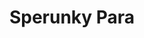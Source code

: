 ---
slug: sperunky-para-2778
title: Sperunky Para
description: "Sperunky Para is an exciting online game. Play for free directly in your browser!"
icon: /images/popular_mods/Sperunky Para.png
url: https://wowtbc.net/sprunkin/sperunky-para/index.html
previewImage: /images/popular_mods/Sperunky Para.png
type: popular mods

# SEO配置
seo:
  title: "Sperunky Para - Play Free Online Game | Fun Browser Games"
  description: "Sperunky Para - Play this fun online game for free in your browser. No download required!"
  ogImage: "/images/popular_mods/Sperunky Para.png"
  keywords: "sperunky-para-2778, online game, browser game, free game, popular mods game, play online"

videoUrls:
  - https://www.youtube.com/embed/example1
  - https://www.youtube.com/embed/example2

whyPlay:
  title: "Why Play Sperunky Para?"
  items:
    - "Immersive Gameplay: Sperunky Para offers an engaging and immersive gaming experience that will keep you entertained for hours"
    - "Challenging Levels: Test your skills with increasingly difficult challenges and obstacles"
    - "Beautiful Graphics: Enjoy stunning visuals and smooth animations that bring the game world to life"
    - "Regular Updates: New content and features are added regularly to keep the game fresh and exciting"
    - "Free to Play: Experience all the fun without spending a penny"
    - "Community Features: Connect with other players, share strategies, and compete for high scores"
    - "Cross-Platform: Play on any device with a web browser, no downloads required"

features:
  title: "Key Features of Sperunky Para"
  image: "/images/popular_mods/Sperunky Para.png"
  items:
    - "Intuitive Controls: Easy to learn controls make Sperunky Para accessible for players of all skill levels"
    - "Multiple Game Modes: Enjoy various gameplay options that provide different challenges and experiences"
    - "Character Customization: Personalize your gaming experience with unique characters and items"
    - "Achievement System: Complete special tasks to earn rewards and recognition"
    - "Leaderboards: Compete with players worldwide and see who can achieve the highest scores"

characteristics:
  title: "Game Characteristics"
  image: "/images/popular_mods/Sperunky Para.png"
  items:
    - "Genre: Popular mods game with elements of strategy and skill"
    - "Difficulty: Suitable for both casual gamers and those seeking a challenge"
    - "Play Time: Quick sessions or extended gameplay, depending on your preference"
    - "Art Style: Vibrant and engaging visuals that enhance the gaming experience"
    - "Sound Design: Immersive audio that complements the gameplay perfectly"

info: "Sperunky Para is an exciting online game that offers players a unique and engaging gaming experience. With its intuitive controls, stunning visuals, and challenging gameplay, Sperunky Para provides hours of entertainment for players of all ages and skill levels. Whether you're looking for a quick gaming session during a break or an extended play session, Sperunky Para delivers an immersive experience that will keep you coming back for more. The game features multiple levels of increasing difficulty, ensuring that players are constantly challenged as they progress. With regular updates adding new content and features, Sperunky Para remains fresh and exciting, providing endless entertainment options for its growing community of players."

howToPlayIntro: "Welcome to Sperunky Para! This guide will walk you through the basics and help you master the game. Whether you're a beginner or looking to improve your skills, these tips and instructions will enhance your gaming experience."

howToPlaySteps:
  - title: "Getting Started"
    description: "Begin your Sperunky Para adventure by familiarizing yourself with the controls. Use your keyboard or mouse to navigate through the game interface. The tutorial will guide you through the basic mechanics and help you understand the objectives."
  - title: "Understanding the Objectives"
    description: "In Sperunky Para, your main goal is to progress through levels by completing specific objectives. Each level presents unique challenges that require different strategies and approaches."
  - title: "Mastering the Controls"
    description: "Practice using the controls to improve your precision and reaction time. Sperunky Para requires quick reflexes and strategic thinking to overcome obstacles and defeat opponents."
  - title: "Utilizing Power-ups"
    description: "Collect power-ups throughout the game to enhance your abilities and overcome difficult challenges. Each power-up offers unique advantages that can be crucial for success."
  - title: "Developing Strategies"
    description: "As you progress in Sperunky Para, develop effective strategies for different scenarios. Analyze patterns, anticipate challenges, and adapt your approach to maximize your performance."

faq:
  title: "Frequently Asked Questions about Sperunky Para"
  items:
    - question: "Is Sperunky Para free to play?"
      answer: "Yes, Sperunky Para is completely free to play directly in your web browser. No downloads or purchases are required to enjoy the full game experience."
    - question: "Can I play Sperunky Para on mobile devices?"
      answer: "Yes, Sperunky Para is optimized for both desktop and mobile play. You can enjoy the game on any device with a web browser and internet connection."
    - question: "Are there any in-game purchases?"
      answer: "While Sperunky Para is free to play, there may be optional in-game purchases available for cosmetic items or additional features that don't affect core gameplay."
    - question: "How often is Sperunky Para updated?"
      answer: "The developers regularly update Sperunky Para with new content, features, and improvements based on player feedback and game performance."
    - question: "Can I play Sperunky Para offline?"
      answer: "Currently, Sperunky Para requires an internet connection to play as it's a browser-based online game."
    - question: "Is Sperunky Para suitable for children?"
      answer: "Yes, Sperunky Para is designed to be family-friendly and suitable for players of all ages."
    - question: "How do I report bugs or issues?"
      answer: "If you encounter any problems while playing Sperunky Para, you can report them through the game's support page or contact the developers directly through their website."
    - question: "Still Have Questions?"
      answer: "If you have additional questions about Sperunky Para that aren't covered in this FAQ, please visit our support center or contact our customer service team for assistance."
---